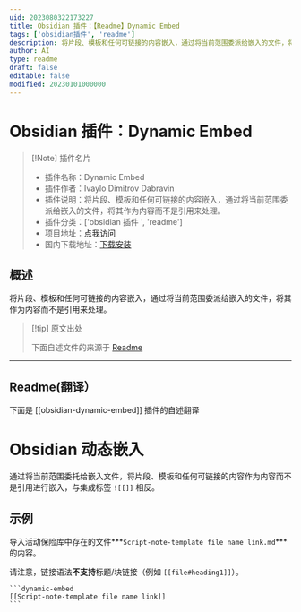 ```yaml
---
uid: 2023080322173227
title: Obsidian 插件：【Readme】Dynamic Embed
tags: ['obsidian插件', 'readme']
description: 将片段、模板和任何可链接的内容嵌入，通过将当前范围委派给嵌入的文件，将其作为内容而不是引用来处理。
author: AI
type: readme
draft: false
editable: false
modified: 20230101000000
---
```


# Obsidian 插件：Dynamic Embed

> [!Note] 插件名片
> - 插件名称：Dynamic Embed
> - 插件作者：Ivaylo Dimitrov Dabravin
> - 插件说明：将片段、模板和任何可链接的内容嵌入，通过将当前范围委派给嵌入的文件，将其作为内容而不是引用来处理。
> - 插件分类：['obsidian 插件 ', 'readme']
> - 项目地址：[点我访问](https://github.com/dabravin/obsidian-dynamic-embed)
> - 国内下载地址：[下载安装](https://pkmer.cn/products/plugin/pluginMarket/?obsidian-dynamic-embed)

## 概述

将片段、模板和任何可链接的内容嵌入，通过将当前范围委派给嵌入的文件，将其作为内容而不是引用来处理。

> [!tip] 原文出处
>
>下面自述文件的来源于 [Readme](https://ghproxy.net/https://raw.githubusercontent.com/dabravin/obsidian-dynamic-embed/master/README.md)
>

---

## Readme(翻译）

下面是 [[obsidian-dynamic-embed]] 插件的自述翻译

# Obsidian 动态嵌入

通过将当前范围委托给嵌入文件，将片段、模板和任何可链接的内容作为内容而不是引用进行嵌入，与集成标签 `![[]]` 相反。

## 示例

导入活动保险库中存在的文件***`Script-note-template file name link.md`***的内容。

请注意，链接语法**不支持**标题/块链接（例如 `[[file#heading1]]`）。

~~~
```dynamic-embed
[[Script-note-template file name link]]
```
~~~



